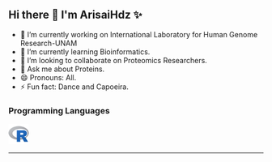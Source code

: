 ## Hi there 👋 I'm **ArisaiHdz** ✨

- 🔭 I’m currently working on International Laboratory for Human Genome Research-UNAM
- 🌱 I’m currently learning Bioinformatics.
- 👯 I’m looking to collaborate on Proteomics Researchers.
- 💬 Ask me about Proteins.
- 😄 Pronouns: All.
- ⚡ Fun fact: Dance and Capoeira.



### Programming Languages
<p align="left"> <img
      src="https://raw.githubusercontent.com/devicons/devicon/master/icons/r/r-original.svg"
      alt="R" width="40" height="40" />
    
</p>

-----------------------------------------------

